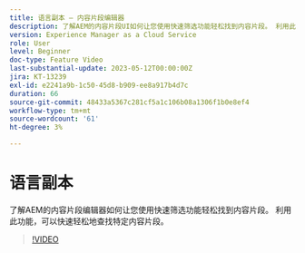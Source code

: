 ```yaml
---
title: 语言副本 — 内容片段编辑器
description: 了解AEM的内容片段UI如何让您使用快速筛选功能轻松找到内容片段。 利用此功能，可以快速轻松地查找特定内容片段。
version: Experience Manager as a Cloud Service
role: User
level: Beginner
doc-type: Feature Video
last-substantial-update: 2023-05-12T00:00:00Z
jira: KT-13239
exl-id: e2241a9b-1c50-45d8-b909-ee8a917b4d7c
duration: 66
source-git-commit: 48433a5367c281cf5a1c106b08a1306f1b0e8ef4
workflow-type: tm+mt
source-wordcount: '61'
ht-degree: 3%

---
```


# 语言副本

了解AEM的内容片段编辑器如何让您使用快速筛选功能轻松找到内容片段。 利用此功能，可以快速轻松地查找特定内容片段。

>[!VIDEO](https://video.tv.adobe.com/v/3436966/?learn=on&captions=chi_hans)
